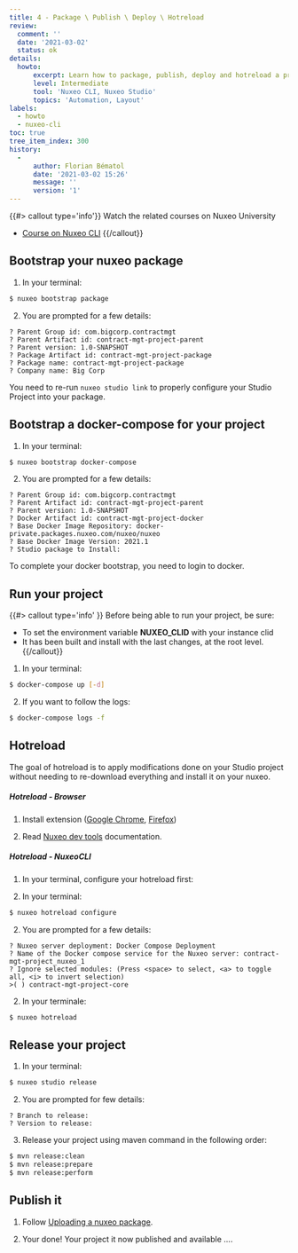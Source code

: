 ```yaml
---
title: 4 - Package \ Publish \ Deploy \ Hotreload
review:
  comment: ''
  date: '2021-03-02'
  status: ok
details:
  howto:
      excerpt: Learn how to package, publish, deploy and hotreload a project.
      level: Intermediate
      tool: 'Nuxeo CLI, Nuxeo Studio'
      topics: 'Automation, Layout'
labels:
  - howto
  - nuxeo-cli
toc: true
tree_item_index: 300
history:
  -
      author: Florian Bématol
      date: '2021-03-02 15:26'
      message: ''
      version: '1'
---
```


{{#> callout type='info'}}
Watch the related courses on Nuxeo University
- [Course on Nuxeo CLI](https://university.nuxeo.com/learn/public/course/view/elearning/83/NuxeoDevTools)
{{/callout}}

## Bootstrap your nuxeo package

1.  In your terminal:

  ```bash
  $ nuxeo bootstrap package
  ```

2.  You are prompted for a few details:

  ```
  ? Parent Group id: com.bigcorp.contractmgt
  ? Parent Artifact id: contract-mgt-project-parent
  ? Parent version: 1.0-SNAPSHOT
  ? Package Artifact id: contract-mgt-project-package
  ? Package name: contract-mgt-project-package
  ? Company name: Big Corp
  ```

  You need to re-run `nuxeo studio link` to properly configure your Studio Project into your package.

## Bootstrap a docker-compose for your project

1.  In your terminal:

  ```bash
  $ nuxeo bootstrap docker-compose
  ```

2.  You are prompted for a few details:

  ```
  ? Parent Group id: com.bigcorp.contractmgt
  ? Parent Artifact id: contract-mgt-project-parent
  ? Parent version: 1.0-SNAPSHOT
  ? Docker Artifact id: contract-mgt-project-docker
  ? Base Docker Image Repository: docker-private.packages.nuxeo.com/nuxeo/nuxeo
  ? Base Docker Image Version: 2021.1
  ? Studio package to Install: 
  ```
  
  To complete your docker bootstrap, you need to login to docker. 

## Run your project

{{#> callout type='info' }}
Before being able to run your project, be sure:
  * To set the environment variable **NUXEO_CLID** with your instance clid
  * It has been built and install with the last changes, at the root level.
{{/callout}} 
    
1.  In your terminal:

  ```bash
  $ docker-compose up [-d]
  ```

2.  If you want to follow the logs:

  ```bash
  $ docker-compose logs -f
  ```

## Hotreload

The goal of hotreload is to apply modifications done on your Studio project without needing to re-download everything and install it on your nuxeo.

##### Hotreload - Browser

1.  Install extension ([Google Chrome](https://chrome.google.com/webstore/detail/nuxeo-dev-tools/kncphbjdicjganncpalklkllihdidcmh?hl=en), [Firefox](https://addons.mozilla.org/fr/firefox/addon/nuxeo-dev-tools/))

2.  Read [Nuxeo dev tools](https://doc.nuxeo.com/nxdoc/nuxeo-dev-tools-extension/) documentation.

##### Hotreload - NuxeoCLI

1.  In your terminal, configure your hotreload first:

  1.  In your terminal:

  ```bash
  $ nuxeo hotreload configure
  ```

  2.  You are prompted for a few details:
  
  ```
  ? Nuxeo server deployment: Docker Compose Deployment
  ? Name of the Docker compose service for the Nuxeo server: contract-mgt-project_nuxeo_1
  ? Ignore selected modules: (Press <space> to select, <a> to toggle all, <i> to invert selection)
  >( ) contract-mgt-project-core
  ```

2.  In your terminale:

  ```bash
  $ nuxeo hotreload
  ```

## Release your project

1.  In your terminal:

  ```bash
  $ nuxeo studio release
  ```

2.  You are prompted for few details:

  ```
  ? Branch to release: 
  ? Version to release: 
  ```

3.  Release your project using maven command in the following order:

  ```bash
  $ mvn release:clean
  $ mvn release:prepare
  $ mvn release:perform
  ```

## Publish it

1.  Follow [Uploading a nuxeo package](https://doc.nuxeo.com/studio/delivering-a-customization-package-through-the-nuxeo-marketplace/#uploading-a-nuxeo-package). 

2.  Your done! Your project it now published and available ....


